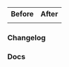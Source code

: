 <!-- Describe the problem, what has changed, and motivation behind those changes. Pretend you are advocating for this change and the reader is skeptical. -->

<!-- In addition to unit tests, describe any manual testing you did to validate this change. -->

<table><tr><th>Before</th><th>After</th></tr><tr><td>

<!--before content goes here-->

</td><td>

<!--after content goes here-->

</td></tr></table>

### Changelog
<!-- Write a one-sentence summary of the user-impacting change (API, UI/UX, performance, etc) that could appear in a changelog. Write "None" if there is no user-facing change -->

### Docs

<!-- Link to a Docs PR, tracking ticket in Linear, OR write "None" if no documentation changes are needed. -->

<!-- If necessary, link relevant Linear or Github issues. Use `Fixes: foxglove/repo#1234` to auto-close the Github issue or Fixes: FG-### for Linear isses. -->
